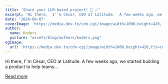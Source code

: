 ```yaml
---
title: 'Share your LLM-based project! 🤖 🪄'
excerpt: 'Hi there,  I''m César, CEO at Latitude.  A few weeks ago, we started building a product to help teams...'
date: '2024-08-07'
coverImage: 'https://media.dev.to/cdn-cgi/image/width=1000,height=420,fit=cover,gravity=auto,format=auto/https%3A%2F%2Fdev-to-uploads.s3.amazonaws.com%2Fuploads%2Farticles%2F3b1gf17zgrgxxxgnxrva.png'
author:
  name: Koders
  picture: "assets/blog/authors/koders.png"
ogImage:
  url: 'https://media.dev.to/cdn-cgi/image/width=1000,height=420,fit=cover,gravity=auto,format=auto/https%3A%2F%2Fdev-to-uploads.s3.amazonaws.com%2Fuploads%2Farticles%2F3b1gf17zgrgxxxgnxrva.png'
---
```


Hi there,  I''m César, CEO at Latitude.  A few weeks ago, we started building a product to help teams...

[Read more](https://dev.to/latitude/share-your-llm-based-project-37ij)

